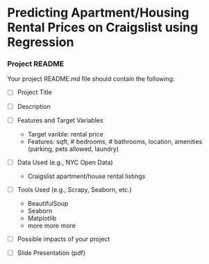 # Predicting Apartment/Housing Rental Prices on Craigslist using Regression


### Project README
Your project README.md file should contain the following:

- [ ] Project Title
- [ ] Description
- [ ] Features and Target Variables
     * Target varible: rental price
     * Features: sqft, # bedrooms, # bathrooms, location, amenities (parking, pets allowed, laundry)
- [ ] Data Used (e.g., NYC Open Data)
     * Craigslist apartment/house rental listings
- [ ] Tools Used (e.g., Scrapy, Seaborn, etc.)
     * BeautifulSoup
     * Seaborn
     * Matplotlib
     * more more more
- [ ] Possible impacts of your project
- [ ] Slide Presentation (pdf)

